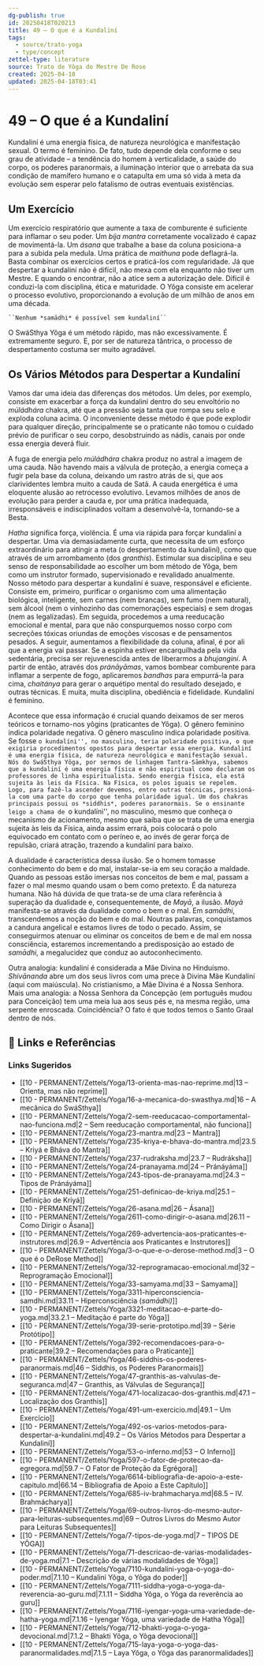 ```yaml
---
dg-publish: true
id: 20250418T020213
title: 49 – O que é a Kundaliní
tags:
  - source/trato-yoga
  - type/concept
zettel-type: literature
source: Trato de Yôga do Mestre De Rose
created: 2025-04-18
updated: 2025-04-18T03:41
---
```


# 49 – O que é a Kundaliní

Kundaliní é uma energia física, de natureza neurológica e manifestação sexual. O termo é feminino. De fato, tudo depende dela conforme o seu grau de atividade – a tendência do homem à verticalidade, a saúde do corpo, os poderes paranormais, a iluminação interior que o arrebata da sua condição de mamífero humano e o catapulta em uma só vida à meta da evolução sem esperar pelo fatalismo de outras eventuais existências.

## Um Exercício

Um exercício respiratório que aumente a taxa de comburente é suficiente para inflamar o seu poder. Um *bíja mantra* corretamente vocalizado é capaz de movimentá-la. Um *ásana* que trabalhe a base da coluna posiciona-a para a subida pela medula. Uma prática de *maithuna* pode deflagrá-la. Basta combinar os exercícios certos e praticá-los com regularidade. Já que despertar a kundaliní não é difícil, não mexa com ela enquanto não tiver um Mestre. E quando o encontrar, não a atice sem a autorização dele. Difícil é conduzi-la com disciplina, ética e maturidade. O Yôga consiste em acelerar o processo evolutivo, proporcionando a evolução de um milhão de anos em uma década.

    ``Nenhum *samādhi* é possível sem kundaliní``

O SwáSthya Yôga é um método rápido, mas não excessivamente. É extremamente seguro. E, por ser de natureza tântrica, o processo de despertamento costuma ser muito agradável.

## Os Vários Métodos para Despertar a Kundaliní

Vamos dar uma ideia das diferenças dos métodos. Um deles, por exemplo, consiste em exacerbar a força da kundaliní dentro do seu envoltório no *múládhára* chakra, até que a pressão seja tanta que rompa seu selo e exploda coluna acima. O inconveniente desse método é que pode explodir para qualquer direção, principalmente se o praticante não tomou o cuidado prévio de purificar o seu corpo, desobstruindo as nádís, canais por onde essa energia deverá fluir.

A fuga de energia pelo *múládhára* chakra produz no astral a imagem de uma cauda. Não havendo mais a válvula de proteção, a energia começa a fugir pela base da coluna, deixando um rastro atrás de si, que aos clarividentes lembra muito a cauda de Satã. A cauda energética é uma eloquente alusão ao retrocesso evolutivo. Levamos milhões de anos de evolução para perder a cauda e, por uma prática inadequada, irresponsáveis e indisciplinados voltam a desenvolvê-la, tornando-se a Besta.

*Hatha* significa força, violência. É uma via rápida para forçar kundaliní a despertar. Uma via demasiadamente curta, que necessita de um esforço extraordinário para atingir a meta (o despertamento da kundaliní), como que através de um arrombamento (dos *granthis*). Estimular sua disciplina e seu senso de responsabilidade ao escolher um bom método de Yôga, bem como um instrutor formado, supervisionado e revalidado anualmente. Nosso método para despertar a kundaliní é suave, responsável e eficiente. Consiste em, primeiro, purificar o organismo com uma alimentação biológica, inteligente, sem carnes (nem brancas), sem fumo (nem natural), sem álcool (nem o vinhozinho das comemorações especiais) e sem drogas (nem as legalizadas). Em seguida, procedemos a uma reeducação emocional e mental, para que não conspurquemos nosso corpo com secreções tóxicas oriundas de emoções viscosas e de pensamentos pesados. A seguir, aumentamos a flexibilidade da coluna, afinal, é por ali que a energia vai passar. Se a espinha estiver encarquilhada pela vida sedentária, precisa ser rejuvenescida antes de liberarmos a *bhujanginí*. A partir de então, através dos *pránāyāmas*, vamos bombear comburente para inflamar a serpente de fogo, aplicaremos *bandhas* para empurrá-la para cima, *chaitánya* para gerar o arquétipo mental do resultado desejado, e outras técnicas. E muita, muita disciplina, obediência e fidelidade. Kundaliní é feminino.

Acontece que essa informação é crucial quando deixamos de ser meros teóricos e tornamo-nos yôgins (praticantes de Yôga). O gênero feminino indica polaridade negativa. O gênero masculino indica polaridade positiva. Se fosse ``o kundalíni'', no masculino, teria polaridade positiva, o que exigiria procedimentos opostos para despertar essa energia. Kundaliní é uma energia física, de natureza neurológica e manifestação sexual. Nós do SwáSthya Yôga, por sermos de linhagem Tantra-Sāmkhya, sabemos que a kundaliní é uma energia física e não espiritual como declaram os professores de linha espiritualista. Sendo energia física, ela está sujeita às leis da Física. Na Física, os polos iguais se repelem. Logo, para fazê-la ascender devemos, entre outras técnicas, pressioná-la com uma parte do corpo que tenha polaridade igual. Um dos chakras principais possui os *siddhis*, poderes paranormais. Se o ensinante leigo a chama de ``o kundalíni'', no masculino, mesmo que conheça o mecanismo de acionamento, mesmo que saiba que se trata de uma energia sujeita às leis da Física, ainda assim errará, pois colocará o polo equivocado em contato com o períneo e, ao invés de gerar força de repulsão, criará atração, trazendo a kundaliní para baixo.

A dualidade é característica dessa ilusão. Se o homem tomasse conhecimento do bem e do mal, instalar-se-ia em seu coração a maldade. Quando as pessoas estão imersas nos conceitos de bem e mal, passam a fazer o mal mesmo quando usam o bem como pretexto. É da natureza humana. Não há dúvida de que trata-se de uma clara referência à superação da dualidade e, consequentemente, de *Mayā*, a ilusão. *Mayā* manifesta-se através da dualidade como o bem e o mal. Em *samādhi*, transcendemos a noção do bem e do mal. Noutras palavras, conquistamos a candura angelical e estamos livres de todo o pecado. Assim, se conseguirmos atenuar ou eliminar os conceitos de bem e de mal em nossa consciência, estaremos incrementando a predisposição ao estado de *samādhi*, a megalucidez que conduz ao autoconhecimento.

Outra analogia: kundaliní é considerada a Mãe Divina no Hinduísmo. *Shivānanda* abre um dos seus livros com uma prece à Divina Mãe Kundaliní (aqui com maiúscula). No cristianismo, a Mãe Divina é a Nossa Senhora. Mais uma analogia: a Nossa Senhora da Concepção (em português mudou para Conceição) tem uma meia lua aos seus pés e, na mesma região, uma serpente enroscada. Coincidência? O fato é que todos temos o Santo Graal dentro de nós.

## 🔗 Links e Referências











### Links Sugeridos

- [[10 - PERMANENT/Zettels/Yoga/13-orienta-mas-nao-reprime.md\|13 – Orienta, mas não reprime]]
- [[10 - PERMANENT/Zettels/Yoga/16-a-mecanica-do-swasthya.md\|16 – A mecânica do SwáSthya]]
- [[10 - PERMANENT/Zettels/Yoga/2-sem-reeducacao-comportamental-nao-funciona.md\|2 – Sem reeducação comportamental, não funciona]]
- [[10 - PERMANENT/Zettels/Yoga/23-mantra.md\|23 – Mantra]]
- [[10 - PERMANENT/Zettels/Yoga/235-kriya-e-bhava-do-mantra.md\|23.5 – Kriyá e Bháva do Mantra]]
- [[10 - PERMANENT/Zettels/Yoga/237-rudraksha.md\|23.7 – Rudráksha]]
- [[10 - PERMANENT/Zettels/Yoga/24-pranayama.md\|24 – Pránáyáma]]
- [[10 - PERMANENT/Zettels/Yoga/243-tipos-de-pranayama.md\|24.3 – Tipos de Pránáyáma]]
- [[10 - PERMANENT/Zettels/Yoga/251-definicao-de-kriya.md\|25.1 – Definição de Kriyá]]
- [[10 - PERMANENT/Zettels/Yoga/26-asana.md\|26 – Ásana]]
- [[10 - PERMANENT/Zettels/Yoga/2611-como-dirigir-o-asana.md\|26.11 – Como Dirigir o Ásana]]
- [[10 - PERMANENT/Zettels/Yoga/269-advertencia-aos-praticantes-e-instrutores.md\|26.9 – Advertência aos Praticantes e Instrutores]]
- [[10 - PERMANENT/Zettels/Yoga/3-o-que-e-o-derose-method.md\|3 – O que é o DeRose Method]]
- [[10 - PERMANENT/Zettels/Yoga/32-reprogramacao-emocional.md\|32 – Reprogramação Emocional]]
- [[10 - PERMANENT/Zettels/Yoga/33-samyama.md\|33 – Samyama]]
- [[10 - PERMANENT/Zettels/Yoga/3311-hiperconsciencia-samdhi.md\|33.11 – Hiperconsciência (*samādhi)*]]
- [[10 - PERMANENT/Zettels/Yoga/3321-meditacao-e-parte-do-yoga.md\|33.2.1 – Meditação é parte do Yôga]]
- [[10 - PERMANENT/Zettels/Yoga/39-serie-prototipo.md\|39 – Série Protótipo]]
- [[10 - PERMANENT/Zettels/Yoga/392-recomendacoes-para-o-praticante\|39.2 – Recomendações para o Praticante]]
- [[10 - PERMANENT/Zettels/Yoga/46-siddhis-os-poderes-paranormais.md\|46 – Siddhis, os Poderes Paranormais]]
- [[10 - PERMANENT/Zettels/Yoga/47-granthis-as-valvulas-de-seguranca.md\|47 – Granthis, as Válvulas de Segurança]]
- [[10 - PERMANENT/Zettels/Yoga/471-localizacao-dos-granthis.md\|47.1 – Localização dos Granthis]]
- [[10 - PERMANENT/Zettels/Yoga/491-um-exercicio.md\|49.1 – Um Exercício]]
- [[10 - PERMANENT/Zettels/Yoga/492-os-varios-metodos-para-despertar-a-kundalini.md\|49.2 – Os Vários Métodos para Despertar a Kundaliní]]
- [[10 - PERMANENT/Zettels/Yoga/53-o-inferno.md\|53 – O Inferno]]
- [[10 - PERMANENT/Zettels/Yoga/597-o-fator-de-protecao-da-egregora.md\|59.7 – O Fator de Proteção da Egrégora]]
- [[10 - PERMANENT/Zettels/Yoga/6614-bibliografia-de-apoio-a-este-capitulo.md\|66.14 – Bibliografia de Apoio a Este Capítulo]]
- [[10 - PERMANENT/Zettels/Yoga/685-iv-brahmacharya.md\|68.5 – IV. Brahmácharya]]
- [[10 - PERMANENT/Zettels/Yoga/69-outros-livros-do-mesmo-autor-para-leituras-subsequentes.md\|69 – Outros Livros do Mesmo Autor para Leituras Subsequentes]]
- [[10 - PERMANENT/Zettels/Yoga/7-tipos-de-yoga.md\|7 – TIPOS DE YÔGA]]
- [[10 - PERMANENT/Zettels/Yoga/71-descricao-de-varias-modalidades-de-yoga.md\|7.1 – Descrição de várias modalidades de Yôga]]
- [[10 - PERMANENT/Zettels/Yoga/7110-kundalini-yoga-o-yoga-do-poder.md\|7.1.10 – Kundaliní Yôga, o Yôga do poder]]
- [[10 - PERMANENT/Zettels/Yoga/7111-siddha-yoga-o-yoga-da-reverencia-ao-guru.md\|7.1.11 – Siddha Yôga, o Yôga da reverência ao guru]]
- [[10 - PERMANENT/Zettels/Yoga/7116-iyengar-yoga-uma-variedade-de-hatha-yoga.md\|7.1.16 – Iyengar Yôga, uma variedade de Hatha Yôga]]
- [[10 - PERMANENT/Zettels/Yoga/712-bhakti-yoga-o-yoga-devocional.md\|7.1.2 – Bhakti Yôga, o Yôga devocional]]
- [[10 - PERMANENT/Zettels/Yoga/715-laya-yoga-o-yoga-das-paranormalidades.md\|7.1.5 – Laya Yôga, o Yôga das paranormalidades]]